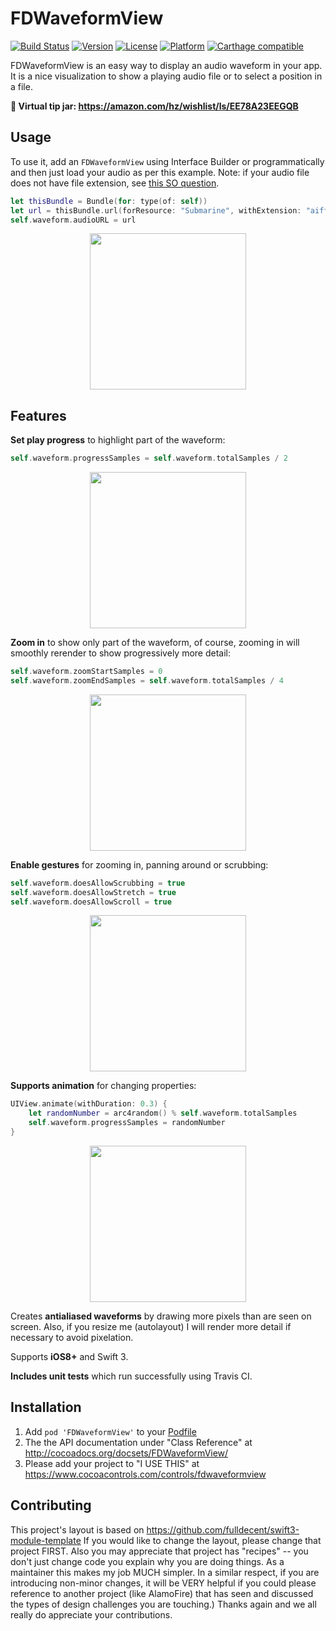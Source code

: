 # FDWaveformView
[![Build Status](https://travis-ci.org/fulldecent/FDWaveformView.svg?branch=master)](https://travis-ci.org/fulldecent/FDWaveformView)
[![Version](https://img.shields.io/cocoapods/v/FDWaveformView.svg?style=flat)](http://cocoadocs.org/docsets/FDWaveformView)
[![License](https://img.shields.io/cocoapods/l/FDWaveformView.svg?style=flat)](http://cocoadocs.org/docsets/FDWaveformView)
[![Platform](https://img.shields.io/cocoapods/p/FDWaveformView.svg?style=flat)](http://cocoadocs.org/docsets/FDWaveformView)
[![Carthage compatible](https://img.shields.io/badge/Carthage-compatible-4BC51D.svg?style=flat)](https://github.com/Carthage/Carthage)


FDWaveformView is an easy way to display an audio waveform in your app. It is a nice visualization to show a playing audio file or to select a position in a file.

**:hatching_chick: Virtual tip jar: https://amazon.com/hz/wishlist/ls/EE78A23EEGQB**

Usage
-----

To use it, add an `FDWaveformView` using Interface Builder or programmatically and then just load your audio as per this example. Note: if your audio file does not have file extension, see <a href="https://stackoverflow.com/questions/9290972/is-it-possible-to-make-avurlasset-work-without-a-file-extension">this SO question</a>.

```swift
let thisBundle = Bundle(for: type(of: self))
let url = thisBundle.url(forResource: "Submarine", withExtension: "aiff")
self.waveform.audioURL = url
```

<p align="center">
<img src="https://i.imgur.com/5N7ozog.png" width=250>
</p>

Features
--------

**Set play progress** to highlight part of the waveform:

```swift
self.waveform.progressSamples = self.waveform.totalSamples / 2
```

<p align="center">
<img src="https://i.imgur.com/fRrHiRP.png" width=250>
</p>

**Zoom in** to show only part of the waveform, of course, zooming in will smoothly rerender to show progressively more detail:

```swift
self.waveform.zoomStartSamples = 0
self.waveform.zoomEndSamples = self.waveform.totalSamples / 4
```

<p align="center">
<img src="https://i.imgur.com/JQOKQ3o.png" width=250>
</p>

**Enable gestures** for zooming in, panning around or scrubbing:

```swift
self.waveform.doesAllowScrubbing = true
self.waveform.doesAllowStretch = true
self.waveform.doesAllowScroll = true
```

<p align="center">
<img src="https://i.imgur.com/8oR7cpq.gif" width=250 loop=infinite>
</p>

**Supports animation** for changing properties:

```swift
UIView.animate(withDuration: 0.3) {
    let randomNumber = arc4random() % self.waveform.totalSamples
    self.waveform.progressSamples = randomNumber
}
```

<p align="center">
<img src="https://i.imgur.com/EgxXaCY.gif" width=250 loop=infinite>
</p>


Creates **antialiased waveforms** by drawing more pixels than are seen on screen. Also, if you resize me (autolayout) I will render more detail if necessary to avoid pixelation.

Supports **iOS8+** and Swift 3.

**Includes unit tests** which run successfully using Travis CI.

Installation
------------

1. Add `pod 'FDWaveformView'` to your <a href="https://github.com/AFNetworking/AFNetworking/wiki/Getting-Started-with-AFNetworking">Podfile</a>
2. The the API documentation under "Class Reference" at http://cocoadocs.org/docsets/FDWaveformView/
3. Please add your project to "I USE THIS" at https://www.cocoacontrols.com/controls/fdwaveformview

## Contributing

This project's layout is based on https://github.com/fulldecent/swift3-module-template If you would like to change the layout, please change that project FIRST. Also you may appreciate that project has "recipes" -- you don't just change code you explain why you are doing things. As a maintainer this makes my job MUCH simpler. In a similar respect, if you are introducing non-minor changes, it will be VERY helpful if you could please reference to another project (like AlamoFire) that has seen and discussed the types of design challenges you are touching.) Thanks again and we all really do appreciate your contributions.
